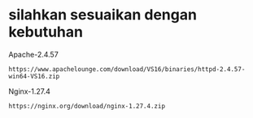 # silahkan sesuaikan dengan kebutuhan

Apache-2.4.57
```
https://www.apachelounge.com/download/VS16/binaries/httpd-2.4.57-win64-VS16.zip
```

Nginx-1.27.4
```
https://nginx.org/download/nginx-1.27.4.zip
```